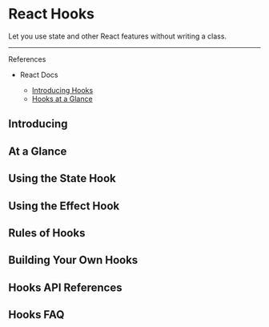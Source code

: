 # React Hooks

Let you use state and other React features without writing a class.

---

References

-   React Docs

    -   [Introducing Hooks](https://reactjs.org/docs/hooks-intro.html)
    -   [Hooks at a Glance](https://reactjs.org/docs/hooks-overview.html)

## Introducing

## At a Glance

## Using the State Hook

## Using the Effect Hook

## Rules of Hooks

## Building Your Own Hooks

## Hooks API References

## Hooks FAQ
